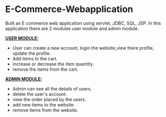 # E-Commerce-Webapplication

Built an E commerce web application using servlet, JDBC, SQL, JSP. 
In this application there are 2 modules user module and admin module. 

<ins><b>USER MODULE:</b></ins> 
* User can create a new account, login the website,view there profile, update the profile. 
* Add items to the cart. 
* increase or decrease the item quantity. 
* remove the items from the cart. 

<ins><b>ADMIN MODULE:</b></ins> 
* Admin can see all the details of users. 
* delete the user's account.
* view the order placed by the users. 
* add new items to the website.
* remove items from the website.
